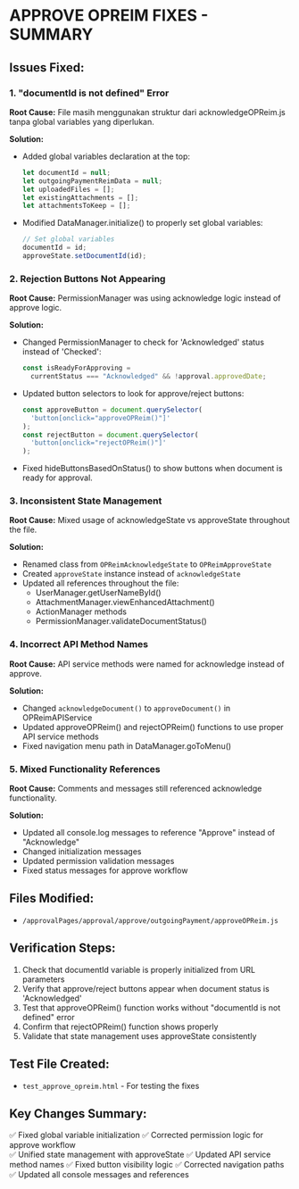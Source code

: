# APPROVE OPREIM FIXES - SUMMARY

## Issues Fixed:

### 1. **"documentId is not defined" Error**

**Root Cause:** File masih menggunakan struktur dari acknowledgeOPReim.js tanpa global variables yang diperlukan.

**Solution:**

- Added global variables declaration at the top:

  ```javascript
  let documentId = null;
  let outgoingPaymentReimData = null;
  let uploadedFiles = [];
  let existingAttachments = [];
  let attachmentsToKeep = [];
  ```

- Modified DataManager.initialize() to properly set global variables:
  ```javascript
  // Set global variables
  documentId = id;
  approveState.setDocumentId(id);
  ```

### 2. **Rejection Buttons Not Appearing**

**Root Cause:** PermissionManager was using acknowledge logic instead of approve logic.

**Solution:**

- Changed PermissionManager to check for 'Acknowledged' status instead of 'Checked':

  ```javascript
  const isReadyForApproving =
    currentStatus === "Acknowledged" && !approval.approvedDate;
  ```

- Updated button selectors to look for approve/reject buttons:

  ```javascript
  const approveButton = document.querySelector(
    'button[onclick="approveOPReim()"]'
  );
  const rejectButton = document.querySelector(
    'button[onclick="rejectOPReim()"]'
  );
  ```

- Fixed hideButtonsBasedOnStatus() to show buttons when document is ready for approval.

### 3. **Inconsistent State Management**

**Root Cause:** Mixed usage of acknowledgeState vs approveState throughout the file.

**Solution:**

- Renamed class from `OPReimAcknowledgeState` to `OPReimApproveState`
- Created `approveState` instance instead of `acknowledgeState`
- Updated all references throughout the file:
  - UserManager.getUserNameById()
  - AttachmentManager.viewEnhancedAttachment()
  - ActionManager methods
  - PermissionManager.validateDocumentStatus()

### 4. **Incorrect API Method Names**

**Root Cause:** API service methods were named for acknowledge instead of approve.

**Solution:**

- Changed `acknowledgeDocument()` to `approveDocument()` in OPReimAPIService
- Updated approveOPReim() and rejectOPReim() functions to use proper API service methods
- Fixed navigation menu path in DataManager.goToMenu()

### 5. **Mixed Functionality References**

**Root Cause:** Comments and messages still referenced acknowledge functionality.

**Solution:**

- Updated all console.log messages to reference "Approve" instead of "Acknowledge"
- Changed initialization messages
- Updated permission validation messages
- Fixed status messages for approve workflow

## Files Modified:

- `/approvalPages/approval/approve/outgoingPayment/approveOPReim.js`

## Verification Steps:

1. Check that documentId variable is properly initialized from URL parameters
2. Verify that approve/reject buttons appear when document status is 'Acknowledged'
3. Test that approveOPReim() function works without "documentId is not defined" error
4. Confirm that rejectOPReim() function shows properly
5. Validate that state management uses approveState consistently

## Test File Created:

- `test_approve_opreim.html` - For testing the fixes

## Key Changes Summary:

✅ Fixed global variable initialization
✅ Corrected permission logic for approve workflow  
✅ Unified state management with approveState
✅ Updated API service method names
✅ Fixed button visibility logic
✅ Corrected navigation paths
✅ Updated all console messages and references
